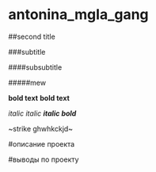 # antonina_mgla_gang
##second title

###subtitle

####subsubtitle

#####mew

__bold text__
**bold text**

*italic* _italic_
**_italic bold_**

~strike
ghwhkckjd~

#описание проекта

#выводы по проекту
